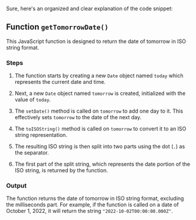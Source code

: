 Sure, here's an organized and clear explanation of the code snippet:

## Function `getTomorrowDate()`

This JavaScript function is designed to return the date of tomorrow in ISO string format.

### Steps

1. The function starts by creating a new `Date` object named `today` which represents the current date and time.

2. Next, a new `Date` object named `tomorrow` is created, initialized with the value of `today`.

3. The `setDate()` method is called on `tomorrow` to add one day to it. This effectively sets `tomorrow` to the date of the next day.

4. The `toISOString()` method is called on `tomorrow` to convert it to an ISO string representation.

5. The resulting ISO string is then split into two parts using the dot (`.`) as the separator.

6. The first part of the split string, which represents the date portion of the ISO string, is returned by the function.

### Output

The function returns the date of tomorrow in ISO string format, excluding the milliseconds part. For example, if the function is called on a date of October 1, 2022, it will return the string `"2022-10-02T00:00:00.000Z"`.
